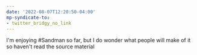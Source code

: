 ```yaml
---
date: '2022-08-07T12:20:50-04:00'
mp-syndicate-to:
- twitter_bridgy_no_link
---
```


I'm enjoying #Sandman so far, but I do wonder what people will make of it so haven't read the source material 